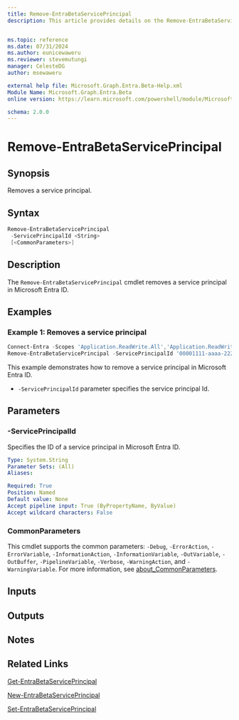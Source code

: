 ```yaml
---
title: Remove-EntraBetaServicePrincipal
description: This article provides details on the Remove-EntraBetaServicePrincipal command.


ms.topic: reference
ms.date: 07/31/2024
ms.author: eunicewaweru
ms.reviewer: stevemutungi
manager: CelesteDG
author: msewaweru

external help file: Microsoft.Graph.Entra.Beta-Help.xml
Module Name: Microsoft.Graph.Entra.Beta
online version: https://learn.microsoft.com/powershell/module/Microsoft.Graph.Entra.Beta/Remove-EntraBetaServicePrincipal

schema: 2.0.0
---
```


# Remove-EntraBetaServicePrincipal

## Synopsis

Removes a service principal.

## Syntax

```powershell
Remove-EntraBetaServicePrincipal 
 -ServicePrincipalId <String> 
 [<CommonParameters>]
```

## Description

The `Remove-EntraBetaServicePrincipal` cmdlet removes a service principal in Microsoft Entra ID.

## Examples

### Example 1: Removes a service principal

```powershell
Connect-Entra -Scopes 'Application.ReadWrite.All','Application.ReadWrite.OwnedBy'
Remove-EntraBetaServicePrincipal -ServicePrincipalId '00001111-aaaa-2222-bbbb-3333cccc4444'
```

This example demonstrates how to remove a service principal in Microsoft Entra ID.

- `-ServicePrincipalId` parameter specifies the service principal Id.

## Parameters

### -ServicePrincipalId

Specifies the ID of a service principal in Microsoft Entra ID.

```yaml
Type: System.String
Parameter Sets: (All)
Aliases:

Required: True
Position: Named
Default value: None
Accept pipeline input: True (ByPropertyName, ByValue)
Accept wildcard characters: False
```

### CommonParameters

This cmdlet supports the common parameters: `-Debug`, `-ErrorAction`, `-ErrorVariable`, `-InformationAction`, `-InformationVariable`, `-OutVariable`, `-OutBuffer`, `-PipelineVariable`, `-Verbose`, `-WarningAction`, and `-WarningVariable`. For more information, see [about_CommonParameters](https://go.microsoft.com/fwlink/?LinkID=113216).

## Inputs

## Outputs

## Notes

## Related Links

[Get-EntraBetaServicePrincipal](Get-EntraBetaServicePrincipal.md)

[New-EntraBetaServicePrincipal](New-EntraBetaServicePrincipal.md)

[Set-EntraBetaServicePrincipal](Set-EntraBetaServicePrincipal.md)

